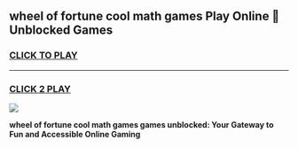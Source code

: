 
## wheel of fortune cool math games Play Online 👋 Unblocked Games
<h3>
<a href="https://news.freeplayer.one?title=wheel_of_fortune_cool_math_games&ref=17CMG">CLICK TO PLAY</a></h3>
<hr>

<h3>
<a href="https://news.freeplayer.one?title=wheel_of_fortune_cool_math_games&ref=17CMG">CLICK 2 PLAY</a>
  
</h3>

<a href="https://news.freeplayer.one?title=wheel_of_fortune_cool_math_games&ref=17CMG/"><img src="https://clearcache.store/games.png"></a>


**wheel of fortune cool math games games unblocked: Your Gateway to Fun and Accessible Online Gaming**
